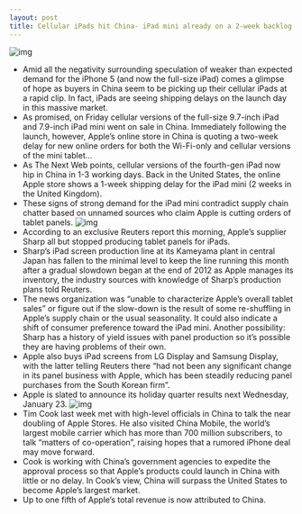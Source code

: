 ```yaml
---
layout: post
title: Cellular iPads hit China- iPad mini already on a 2-week backlog
---
```

![img](http://media.idownloadblog.com/wp-content/uploads/2012/04/iPad-3-promo-video-wireless-and-cellular-networking.jpg)
* Amid all the negativity surrounding speculation of weaker than expected demand for the iPhone 5 (and now the full-size iPad) comes a glimpse of hope as buyers in China seem to be picking up their cellular iPads at a rapid clip. In fact, iPads are seeing shipping delays on the launch day in this massive market.
* As promised, on Friday cellular versions of the full-size 9.7-inch iPad and 7.9-inch iPad mini went on sale in China. Immediately following the launch, however, Apple’s online store in China is quoting a two-week delay for new online orders for both the Wi-Fi-only and cellular versions of the mini tablet…
* As The Next Web points, cellular versions of the fourth-gen iPad now hip in China in 1-3 working days. Back in the United States, the online Apple store shows a 1-week shipping delay for the iPad mini (2 weeks in the United Kingdom).
* These signs of strong demand for the iPad mini contradict supply chain chatter based on unnamed sources who claim Apple is cutting orders of tablet panels.
![img](http://media.idownloadblog.com/wp-content/uploads/2013/01/iPad-mini-backlog-in-China.png)
* According to an exclusive Reuters report this morning, Apple’s supplier Sharp all but stopped producing tablet panels for iPads.
* Sharp’s iPad screen production line at its Kameyama plant in central Japan has fallen to the minimal level to keep the line running this month after a gradual slowdown began at the end of 2012 as Apple manages its inventory, the industry sources with knowledge of Sharp’s production plans told Reuters.
* The news organization was “unable to characterize Apple’s overall tablet sales” or figure out if the slow-down is the result of some re-shuffling in Apple’s supply chain or the usual seasonality. It could also indicate a shift of consumer preference toward the iPad mini. Another possibility: Sharp has a history of yield issues with panel production so it’s possible they are having problems of their own.
* Apple also buys iPad screens from LG Display and Samsung Display, with the latter telling Reuters there “had not been any significant change in its panel business with Apple, which has been steadily reducing panel purchases from the South Korean firm”.
* Apple is slated to announce its holiday quarter results next Wednesday, January 23.
![img](http://media.idownloadblog.com/wp-content/uploads/2012/10/iPad-mini-promo-video-iPad-mini-users-003.jpg)
* Tim Cook last week met with high-level officials in China to talk the near doubling of Apple Stores. He also visited China Mobile, the world’s largest mobile carrier which has more than 700 million subscribers, to talk “matters of co-operation”, raising hopes that a rumored iPhone deal may move forward.
* Cook is working with China’s government agencies to expedite the approval process so that Apple’s products could launch in China with little or no delay. In Cook’s view, China will surpass the United States to become Apple’s largest market.
* Up to one fifth of Apple’s total revenue is now attributed to China.

